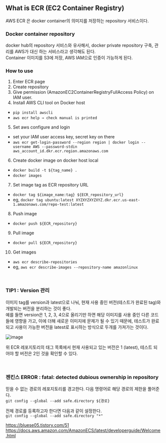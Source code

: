 ## What is ECR (EC2 Container Registry)
AWS ECR 은 docker container의 의미지를 저장하는 repository 서비스이다.   

### Docker container repository
docker hub의 repository 서비스와 유사해서, docker private repository 구축, 관리를 AWS가 대신 하는 서비스라고 생각해도 된다.    
Container 이미지를 S3에 저장, AWS IAM으로 인증이 가능하게 된다.

### How to use 
1. Enter ECR page
2. Create repository
3. Give permission (AmazonEC2ContainerRegistryFullAccess Policy) on IAM user.
4. Install AWS CLI tool on Docker host
  - `pip install awscli`
  - `aws ecr help → check manual is printed`
5. Set aws configure and login
  - set your IAM user access key, secret key on there
  - `aws ecr get-login-password --region region | docker login --username AWS --password-stdin aws_account_id.dkr.ecr.region.amazonaws.com`
6. Create docker image on docker host local
  - `docker build -t ${tag_name} .`
  - `docker images`
7. Set image tag as ECR repository URL
  - `docker tag ${image_name:tag} ${ECR_repository_url}`
  - eg, `docker tag ubuntu:latest XYZXYZXYZXYZ.dkr.ecr.us-east-1.amazonaws.com/repo-test:latest`
8. Push image
  - `docker push ${ECR_repository}`
9. Pull image 
  - `docker pull ${ECR_repository}`
10. Get images
  - `aws ecr describe-repositories`
  - eg, `aws ecr describe-images --repository-name amazonlinux`

</br>

### TIP1 : Version 관리

이미지 tag를 version과 latest으로 나눠, 현재 사용 중인 버전(테스트가 완료된 tag)와 개발되는 버전을 분리하는 것이 좋다.     
예를 들면 version은 1, 2, 3, 4으로 올리기만 하면 해당 이미지를 사용 중인 다른 코드들에 영향을 가고, 이에 더해 새로운 이미지에 문제가 될 수 있기 때문에, 테스트가 완료되고 사용이 가능한 버전을 latest로 표시하는 방식으로 두개를 가져가는 것이다.     

![image](https://user-images.githubusercontent.com/46060746/190564927-fe883ae5-de0a-4570-9f7f-377744cbe11a.png)

위 ECR 레포지토리의 태그 목록에서 현재 사용되고 있는 버전은 1 (latest), 테스트 되어야 할 버전은 2인 것을 확인할 수 있다.

</br>

### 젠킨스 ERROR : fatal: detected dubious ownership in repository
믿을 수 없는 경로의 레포지토리를 경고한다. 다음 명령어로 해당 경로의 제한을 풀어준다.    
`git config --global --add safe.directory ${경로}`

전체 경로를 등록하고자 한다면 다음과 같이 설정한다.    
`git config --global --add safe.directory "*"`

https://bluese05.tistory.com/51 
https://docs.aws.amazon.com/AmazonECS/latest/developerguide/Welcome.html

